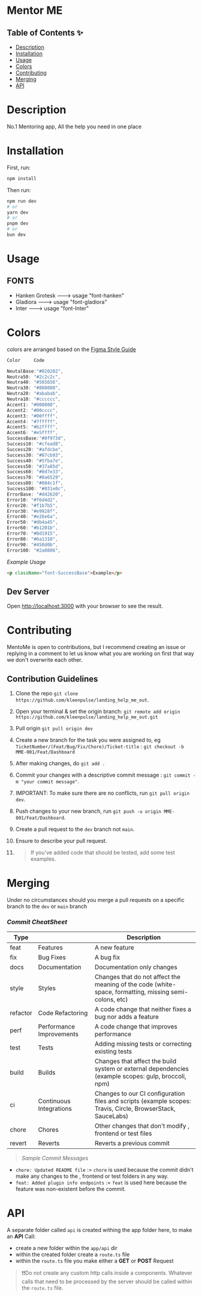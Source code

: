 # Mentor ME

## Table of Contents ✨

- [Description](#description)
- [Installation](#installation)
- [Usage](#usage)
- [Colors](#colors)
- [Contributing](#contributing)
- [Merging](#merging)
- [API](#api)

# Description

No.1 Mentoring app, All the help you need in one place

# Installation

First, run:

```bash
npm install
```

Then run:

```bash
npm run dev
# or
yarn dev
# or
pnpm dev
# or
bun dev
```

# Usage

## FONTS

- Hanken Grotesk ---> usage "font-hanken"
- Gladiora ---> usage "font-gladiora"
- Inter ---> usage "font-Inter"

# Colors

colors are arranged based on the [Figma Style Guide](https://www.figma.com/file/GJJibKX5bbk6y5RvuPs8aF/Mentor-Me?type=design&node-id=1266-18028&mode=design&t=Ue0EW9TjbNDK1L1R-0)

```js
Color     Code

NeutalBase:"#020202",
Neutra50: "#2c2c2c",
Neutra40: "#565656",
Neutra30: "#808080",
Neutra20: "#ababab",
Neutra10: "#cccccc",
Accent1: "#008080",
Accent2: "#00cccc",
Accent3: "#00ffff",
Accent4: "#7fffff",
Accent5: "#b2ffff",
Accent6: "#e5ffff",
SuccessBase:"#0f973d",
Success10: "#cfead8",
Success20: "#afdcbe",
Success30: "#87cb93",
Success40: "#5fba7e",
Success50: "#37a85d",
Success60: "#0d7e33",
Success70: "#0a6529",
Success80: "#084c1f",
Success100: "#031e0c",
ErrorBase: "#d42620",
Error10: "#f6d4d2",
Error20: "#f1b7b5",
Error30: "#e9928f",
Error40: "#e26e6a",
Error50: "#db4a45",
Error60: "#b1201b",
Error70: "#8d1915",
Error80: "#6a1310",
Error90: "#450d0b",
Error100: "#2a0806",

```

_Example Usage_

```html
<p className="font-SuccessBase">Example</p>
```

## Dev Server

Open [http://localhost:3000](http://localhost:3000) with your browser to see the result.

# Contributing

MentoMe is open to contributions, but I recommend creating an issue or replying in a comment to let us know what you are working on first that way we don't overwrite each other.

## Contribution Guidelines

1. Clone the repo `git clone https://github.com/kleenpulse/landing_help_me_out`.

2. Open your terminal & set the origin branch: `git remote add origin https://github.com/kleenpulse/landing_help_me_out.git`

3. Pull origin `git pull origin dev`

4. Create a new branch for the task you were assigned to, eg `TicketNumber/(Feat/Bug/Fix/Chore)/Ticket-title` : `git checkout -b MME-001/Feat/Dashboard`

5. After making changes, do `git add .`

6. Commit your changes with a descriptive commit message : `git commit -m "your commit message"`.

7. IMPORTANT: To make sure there are no conflicts, run `git pull origin dev`.

8. Push changes to your new branch, run `git push -u origin MME-001/Feat/Dashboard`.

9. Create a pull request to the `dev` branch not `main`.

10. Ensure to describe your pull request.

11. > If you've added code that should be tested, add some test examples.

# Merging

Under no circumstances should you merge a pull requests on a specific branch to the `dev` or `main` branch

### _Commit CheatSheet_

| Type     |                          | Description                                                                                                 |
| -------- | ------------------------ | ----------------------------------------------------------------------------------------------------------- |
| feat     | Features                 | A new feature                                                                                               |
| fix      | Bug Fixes                | A bug fix                                                                                                   |
| docs     | Documentation            | Documentation only changes                                                                                  |
| style    | Styles                   | Changes that do not affect the meaning of the code (white-space, formatting, missing semi-colons, etc)      |
| refactor | Code Refactoring         | A code change that neither fixes a bug nor adds a feature                                                   |
| perf     | Performance Improvements | A code change that improves performance                                                                     |
| test     | Tests                    | Adding missing tests or correcting existing tests                                                           |
| build    | Builds                   | Changes that affect the build system or external dependencies (example scopes: gulp, broccoli, npm)         |
| ci       | Continuous Integrations  | Changes to our CI configuration files and scripts (example scopes: Travis, Circle, BrowserStack, SauceLabs) |
| chore    | Chores                   | Other changes that don't modify , frontend or test files                                                    |
| revert   | Reverts                  | Reverts a previous commit                                                                                   |

> _Sample Commit Messages_

- `chore: Updated README file` := `chore` is used because the commit didn't make any changes to the , frontend or test folders in any way.
- `feat: Added plugin info endpoints` := `feat` is used here because the feature was non-existent before the commit.

# API

A separate folder called `api` is created withing the app folder here, to make an **API** Call:

- create a new folder within the `app/api` dir
- within the created folder create a `route.ts` file
- within the `route.ts` file you make either a **GET** or **POST** Request

> ❗❗Do not create any custom http calls inside a components. Whatever calls that need to be processed by the server should be called within the `route.ts` file.
